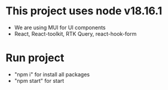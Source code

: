 # This project uses node v18.16.1

- We are using MUI for UI components
- React, React-toolkit, RTK Query, react-hook-form

# Run project

- "npm i" for install all packages
- "npm start" for start
